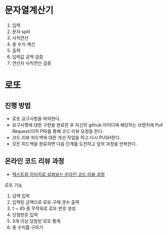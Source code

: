 # 문자열계산기

1. 입력
2. 문자 split
3. 사칙연산
4. 총 수식 계산
5. 출력
6. 입력값 공백 검증
7. 연산자 사칙연산 검증

# 로또

## 진행 방법

* 로또 요구사항을 파악한다.
* 요구사항에 대한 구현을 완료한 후 자신의 github 아이디에 해당하는 브랜치에 Pull Request(이하 PR)를 통해 코드 리뷰 요청을 한다.
* 코드 리뷰 피드백에 대한 개선 작업을 하고 다시 PUSH한다.
* 모든 피드백을 완료하면 다음 단계를 도전하고 앞의 과정을 반복한다.

## 온라인 코드 리뷰 과정

* [텍스트와 이미지로 살펴보는 온라인 코드 리뷰 과정](https://github.com/next-step/nextstep-docs/tree/master/codereview)

로또 기능

1. 금액 입력
2. 입력된 금액으로 로또 구매 갯수 출력
3. 1 ~ 45 중 무작위로 로또 번호 생성
4. 당첨번호 입력
5. 3개 이상 당첨된 로또 통계
6. 총 수익률 구하기